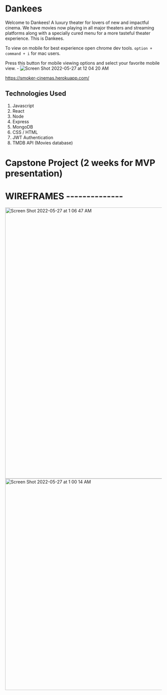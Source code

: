 # Dankees

Welcome to Dankees! A luxury theater for lovers of new and impactful cinema. We have movies now playing in all major theaters and streaming platforms along with a specially cured menu for a more tasteful theater experience. This is Dankees.

To view on mobile for best experience open chrome dev tools. 
`option + command + i` for mac users.

Press this button for mobile viewing options and select your favorite mobile view. -
![Screen Shot 2022-05-27 at 12 04 20 AM](https://user-images.githubusercontent.com/63202540/170627991-0f8b3ff8-b8c8-456c-82d9-cdfcd133eca5.png)



https://smoker-cinemas.herokuapp.com/

## Technologies Used
1. Javascript
2. React
3. Node
4. Express
5. MongoDB
6. CSS / HTML
7. JWT Authentication
8. TMDB API (Movies database)

# Capstone Project (2 weeks for MVP presentation)

# WIREFRAMES --------------
<img width="870" alt="Screen Shot 2022-05-27 at 1 06 47 AM" src="https://user-images.githubusercontent.com/63202540/170633198-0179e59e-6850-4473-86d2-0a6de5cf0274.png">


<img width="679" alt="Screen Shot 2022-05-27 at 1 00 14 AM" src="https://user-images.githubusercontent.com/63202540/170632557-7549bd8c-b6bb-426d-97a1-6a1a31b1efd3.png">




